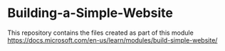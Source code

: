 # Building-a-Simple-Website

This repository contains the files created as part of this module https://docs.microsoft.com/en-us/learn/modules/build-simple-website/
